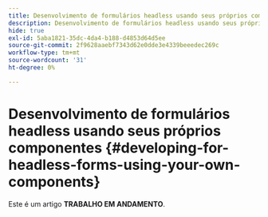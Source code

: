 ```yaml
---
title: Desenvolvimento de formulários headless usando seus próprios componentes
description: Desenvolvimento de formulários headless usando seus próprios componentes
hide: true
exl-id: 5aba1821-35dc-4da4-b188-d4853d64d5ee
source-git-commit: 2f9628aaebf7343d62e0dde3e4339beeedec269c
workflow-type: tm+mt
source-wordcount: '31'
ht-degree: 0%

---
```


# Desenvolvimento de formulários headless usando seus próprios componentes {#developing-for-headless-forms-using-your-own-components}

<span class="preview"> Este é um artigo **TRABALHO EM ANDAMENTO**.</span>
